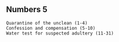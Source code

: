 ## Numbers 5

```
Quarantine of the unclean (1-4)
Confession and compensation (5-10)
Water test for suspected adultery (11-31)
```

